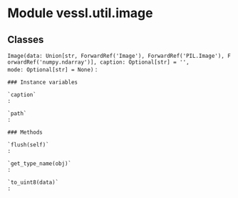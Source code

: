 Module vessl.util.image
=======================

Classes
-------

`Image(data: Union[str, ForwardRef('Image'), ForwardRef('PIL.Image'), ForwardRef('numpy.ndarray')], caption: Optional[str] = '', mode: Optional[str] = None)`
:   

    ### Instance variables

    `caption`
    :

    `path`
    :

    ### Methods

    `flush(self)`
    :

    `get_type_name(obj)`
    :

    `to_uint8(data)`
    :